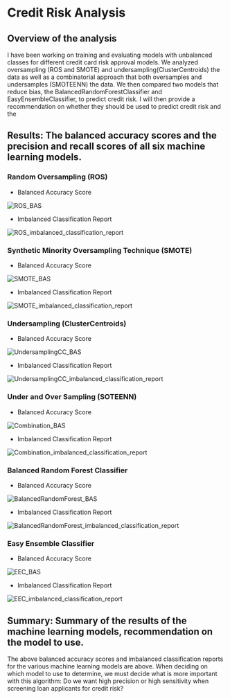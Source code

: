 # Credit Risk Analysis

## Overview of the analysis
I have been working on training and evaluating models with unbalanced classes for different credit card risk approval models. We analyzed oversampling (ROS and SMOTE) and undersampling(ClusterCentroids) the data as well as a combinatorial approach that both oversamples and undersamples (SMOTEENN) the data. We then compared two models that reduce bias, the BalancedRandomForestClassifier and EasyEnsembleClassifier, to predict credit risk. I will then provide a recommendation on whether they should be used to predict credit risk and the 

## Results: The balanced accuracy scores and the precision and recall scores of all six machine learning models. 

### Random Oversampling (ROS)

- Balanced Accuracy Score

![ROS_BAS](https://user-images.githubusercontent.com/64506842/105878480-162f4e00-5fcf-11eb-889d-cc9d9b8329f8.PNG)

- Imbalanced Classification Report

![ROS_imbalanced_classification_report](https://user-images.githubusercontent.com/64506842/105878461-14fe2100-5fcf-11eb-94dc-1abbc2147990.PNG)

### Synthetic Minority Oversampling Technique (SMOTE)

- Balanced Accuracy Score

![SMOTE_BAS](https://user-images.githubusercontent.com/64506842/105878462-14fe2100-5fcf-11eb-88b3-ed624a0dc5ea.PNG)

- Imbalanced Classification Report

![SMOTE_imbalanced_classification_report](https://user-images.githubusercontent.com/64506842/105878463-14fe2100-5fcf-11eb-9ae7-5c17489cf535.PNG)

### Undersampling (ClusterCentroids)

- Balanced Accuracy Score

![UndersamplingCC_BAS](https://user-images.githubusercontent.com/64506842/105881700-d10d1b00-5fd2-11eb-969c-b6f42a9852de.PNG)

- Imbalanced Classification Report

![UndersamplingCC_imbalanced_classification_report](https://user-images.githubusercontent.com/64506842/105881699-d10d1b00-5fd2-11eb-864d-431bc0d8e01f.PNG)

### Under and Over Sampling (SOTEENN)

- Balanced Accuracy Score

![Combination_BAS](https://user-images.githubusercontent.com/64506842/105878472-1596b780-5fcf-11eb-85ed-32e198abee1a.PNG)

- Imbalanced Classification Report

![Combination_imbalanced_classification_report](https://user-images.githubusercontent.com/64506842/105878473-1596b780-5fcf-11eb-8fc8-25b0a72fdd44.PNG)

### Balanced Random Forest Classifier

- Balanced Accuracy Score

![BalancedRandomForest_BAS](https://user-images.githubusercontent.com/64506842/105878469-1596b780-5fcf-11eb-9c7e-faa2fdfbee99.PNG)

- Imbalanced Classification Report

![BalancedRandomForest_imbalanced_classification_report](https://user-images.githubusercontent.com/64506842/105878471-1596b780-5fcf-11eb-8755-6b1fb0e51e3b.PNG)

### Easy Ensemble Classifier

- Balanced Accuracy Score

![EEC_BAS](https://user-images.githubusercontent.com/64506842/105878477-162f4e00-5fcf-11eb-9653-6337448ce6c6.PNG)

- Imbalanced Classification Report

![EEC_imbalanced_classification_report](https://user-images.githubusercontent.com/64506842/105878478-162f4e00-5fcf-11eb-982e-fe9b72c5bb34.PNG)

## Summary: Summary of the results of the machine learning models, recommendation on the model to use.

The above balanced accuracy scores and imbalanced classification reports for the various machine learning models are above. When deciding on which model to use to determine, we must decide what is more important with this algorithm: Do we want high precision or high sensitivity when screening loan applicants for credit risk?
